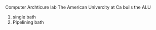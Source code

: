 Computer Archticure lab
The American Univercity at Ca
buils the ALU 
1. single bath
2. Pipelining bath
